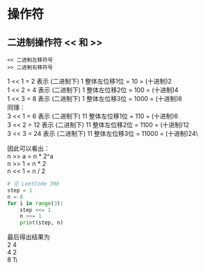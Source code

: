 # 操作符
## 二进制操作符 << 和 >>
```
<< 二进制左移符号
>> 二进制右移符号
```
1 << 1 = 2   表示 (二进制下) 1  整体左位移1位 = 10  = (十进制)2\
1 << 2 = 4   表示 (二进制下) 1  整体左位移2位 = 100 = (十进制)4\
1 << 3 = 8   表示 (二进制下) 1  整体左位移3位 = 1000 = (十进制)8\
同理：\
3 << 1 = 6   表示 (二进制下) 11  整体左位移1位 = 110  = (十进制)6\
3 << 2 = 12   表示 (二进制下) 11  整体左位移2位 = 1100 = (十进制)12\
3 << 3 = 24   表示 (二进制下) 11  整体左位移3位 = 11000 = (十进制)24\

因此可以看出：\
n >> a = n * 2^a\
n >> 1 = n * 2\
n << 1 = n / 2

```python
# 见 LeetCode 390
step = 1
n = 8
for i in range(3):
    step <<= 1
    n >>= 1
    print(step, n)
```
最后得出结果为\
2 4\
4 2\
8 1\

## 